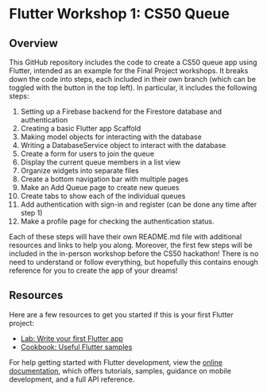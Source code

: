 # Flutter Workshop 1: CS50 Queue

## Overview
This GitHub repository includes the code to create a CS50 queue app using Flutter, intended as an example for the Final Project workshops. It breaks down the code into steps, each included in their own branch (which can be toggled with the button in the top left). In particular, it includes the following steps:
1. Setting up a Firebase backend for the Firestore database and authentication
2. Creating a basic Flutter app Scaffold
3. Making model objects for interacting with the database
4. Writing a DatabaseService object to interact with the database
5. Create a form for users to join the queue
6. Display the current queue members in a list view
7. Organize widgets into separate files
8. Create a bottom navigation bar with multiple pages
9. Make an Add Queue page to create new queues
10. Create tabs to show each of the individual queues
11. Add authentication with sign-in and register (can be done any time after step 1)
12. Make a profile page for checking the authentication status.

Each of these steps will have their own README.md file with additional resources and links to help you along. Moreover, the first few steps will be included in the in-person workshop before the CS50 hackathon! There is no need to understand or follow everything, but hopefully this contains enough reference for you to create the app of your dreams!

## Resources

Here are a few resources to get you started if this is your first Flutter project:

- [Lab: Write your first Flutter app](https://docs.flutter.dev/get-started/codelab)
- [Cookbook: Useful Flutter samples](https://docs.flutter.dev/cookbook)

For help getting started with Flutter development, view the
[online documentation](https://docs.flutter.dev/), which offers tutorials,
samples, guidance on mobile development, and a full API reference.
